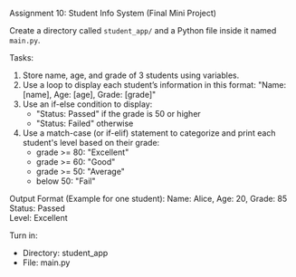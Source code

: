 Assignment 10: Student Info System (Final Mini Project)

Create a directory called `student_app/` and a Python file inside it named `main.py`.

Tasks:
1. Store name, age, and grade of 3 students using variables.
2. Use a loop to display each student’s information in this format: "Name: [name], Age: [age], Grade: [grade]"
3. Use an if-else condition to display:
   - "Status: Passed" if the grade is 50 or higher
   - "Status: Failed" otherwise
5. Use a match-case (or if-elif) statement to categorize and print each student's level based on their grade:
   - grade >= 80: "Excellent"
   - grade >= 60: "Good"
   - grade >= 50: "Average"
   - below 50: "Fail"

Output Format (Example for one student):
   Name: Alice, Age: 20, Grade: 85  
   Status: Passed  
   Level: Excellent  

Turn in:
- Directory: student_app
- File: main.py
